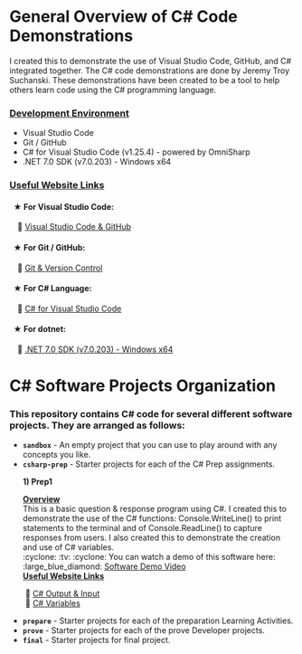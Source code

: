 # General Overview of C# Code Demonstrations
I created this to demonstrate the use of Visual Studio Code, GitHub, and C# integrated together. The C# code demonstrations are done by Jeremy Troy Suchanski. These demonstrations have been created to be a tool to help others learn code using the C# programming language.
### <ins> Development Environment </ins>

* Visual Studio Code
* Git / GitHub
* C# for Visual Studio Code (v1.25.4) - powered by OmniSharp
* .NET 7.0 SDK (v7.0.203) - Windows x64


### <ins> Useful Website Links </ins>
#### &ensp;&#9733; For Visual Studio Code:
&emsp;:large_blue_diamond: [Visual Studio Code & GitHub](https://code.visualstudio.com/docs/sourcecontrol/overview)
#### &ensp;&#9733; For Git / GitHub:
&emsp;:large_blue_diamond: [Git & Version Control](https://docs.github.com/en/get-started/using-git/about-git)
#### &ensp;&#9733; For C# Language:
&emsp;:large_blue_diamond: [C# for Visual Studio Code](https://marketplace.visualstudio.com/items?itemName=ms-dotnettools.csharp)
#### &ensp;&#9733; For dotnet: 
&emsp;:large_blue_diamond: [.NET 7.0 SDK (v7.0.203) - Windows x64](https://dotnet.microsoft.com/en-us/download/dotnet/thank-you/sdk-7.0.203-windows-x64-installer?journey=vs-code)

# C# Software Projects Organization
### This repository contains C# code for several different software projects. They are arranged as follows:

* **`sandbox`** - An empty project that you can use to play around with any concepts you like. <br>
* **`csharp-prep`** - Starter projects for each of the C# Prep assignments. <br>

<ul><b>1) Prep1</b>
<p><ins><b>Overview</b></ins><br>
This is a basic question & response program using C#. I created this to demonstrate the use of the C# functions: Console.WriteLine() to print statements to the terminal and of Console.ReadLine() to capture responses from users. I also created this to demonstrate the creation and use of C# variables. <br>
:cyclone: :tv: :cyclone: You can watch a demo of this software here: :large_blue_diamond: <a href="https://youtu.be/3P_2wxxeNUQ">Software Demo Video</a> <br>
<ins><b>Useful Website Links</b></ins></p></ul>

&emsp;&emsp;:large_blue_diamond: [C# Output & Input](https://www.programiz.com/csharp-programming/basic-input-output)<br>
&emsp;&emsp;:large_blue_diamond: [C# Variables](https://www.tutorialspoint.com/csharp/csharp_variables.htm)
 
* **`prepare`** - Starter projects for each of the preparation Learning Activities.
* **`prove`** - Starter projects for each of the prove Developer projects.
* **`final`** - Starter projects for final project.
